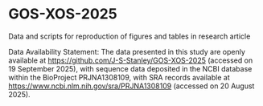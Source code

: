 # GOS-XOS-2025
Data and scripts for reproduction of figures and tables in research article

Data Availability Statement: The data presented in this study are openly available at https://github.com/J-S-Stanley/GOS-XOS-2025 (accessed on 19 September 2025), with sequence data deposited in the NCBI database within the BioProject PRJNA1308109, with SRA records available at https://www.ncbi.nlm.nih.gov/sra/PRJNA1308109 (accessed on 20 August 2025).
